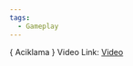 ```yaml
---
tags:
  - Gameplay
---
```

{ Aciklama }
Video Link: [Video](https://www.youtube.com/watch?v=0UFRpnNb5So)
